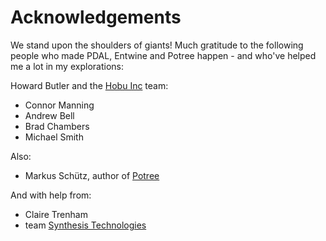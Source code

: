 # Acknowledgements

We stand upon  the shoulders of giants! Much gratitude to the following people who made PDAL, Entwine and Potree happen - and who've helped me a lot in my explorations:

Howard Butler and the [Hobu Inc](http://hobu.inc) team:
- Connor Manning
- Andrew Bell
- Brad Chambers
- Michael Smith

Also:
- Markus Schütz, author of [Potree](http://potree.org)

And with help from:
- Claire Trenham
- team [Synthesis Technologies](http://synth.earth)
